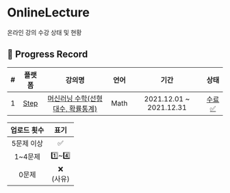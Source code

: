 # OnlineLecture
 온라인 강의 수강 상태 및 현황

## 📍 Progress Record
| # | 플랫폼 | 강의명 | 언어 | 기간 | 상태 |
| :---: | :---: | :---: | :---: | :---: | :---: |
| 1 | [Step](https://e-koreatech.step.or.kr/) | [머신러닝 수학(선형대수, 확률통계)](https://e-koreatech.step.or.kr/page/lms/?m1=course%25&m2=course_detail%25&course_id=216921) | Math | 2021.12.01 ~ 2021.12.31 | [수료✅](./Step/Linear(K).pdf) |

| 업로드 횟수 | 표기 |
| :---: | :---: |
| 5문제 이상 | ✅ |
| 1~4문제 | 1️⃣~4️⃣ |
| 0문제 | ❌ <br/>(사유) |